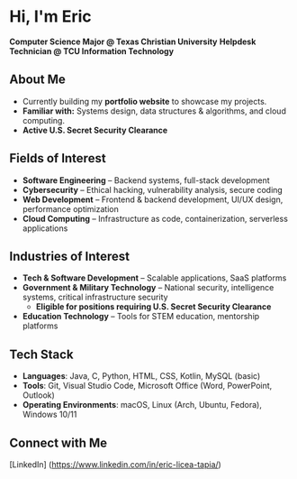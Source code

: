 # Hi, I'm Eric
**Computer Science Major @ Texas Christian University**
**Helpdesk Technician @ TCU Information Technology**

## About Me
- Currently building my **portfolio website** to showcase my projects.
- **Familiar with:** Systems design, data structures & algorithms, and cloud computing.
- **Active U.S. Secret Security Clearance**

## Fields of Interest
- **Software Engineering** – Backend systems, full-stack development
- **Cybersecurity** – Ethical hacking, vulnerability analysis, secure coding
- **Web Development** – Frontend & backend development, UI/UX design, performance optimization  
- **Cloud Computing** – Infrastructure as code, containerization, serverless applications

## Industries of Interest
- **Tech & Software Development** – Scalable applications, SaaS platforms
- **Government & Military Technology** – National security, intelligence systems, critical infrastructure security
  - **Eligible for positions requiring U.S. Secret Security Clearance**
- **Education Technology** – Tools for STEM education, mentorship platforms

## Tech Stack
- **Languages**: Java, C, Python, HTML, CSS, Kotlin, MySQL (basic)
- **Tools**: Git, Visual Studio Code, Microsoft Office (Word, PowerPoint, Outlook)
- **Operating Environments**: macOS, Linux (Arch, Ubuntu, Fedora), Windows 10/11

## Connect with Me
[LinkedIn] (https://www.linkedin.com/in/eric-licea-tapia/)
